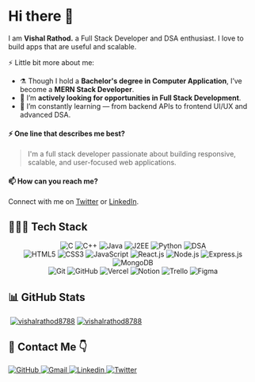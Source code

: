 <h1  color:white;>Hi there 👋</h1>
<!-- <h3 align="center">A passionate Software Developer from India</h3> -->
<p>
  I am <b>Vishal Rathod.</b> a Full Stack Developer and DSA enthusiast. I love to build apps that are useful and scalable.<br/>
  
</p>



⚡ Little bit more about me:

- ⚗️ Though I hold a **Bachelor's degree in Computer Application**, I’ve become a **MERN Stack Developer**.
- 🌱 I’m **actively looking for opportunities in Full Stack Development**.
- 📖 I’m constantly learning — from backend APIs to frontend UI/UX and advanced DSA.

#### ⚡ One line that describes me best? 
> I'm a full stack developer passionate about building responsive, scalable, and user-focused web applications.


#### 📫 How can you reach me?
Connect with me on [Twitter](https://twitter.com/VishalRathod_88) or [LinkedIn](https://www.linkedin.com/in/vishalrathod8788).

## 👨🏻‍💻 Tech Stack
<p align="center">
  <img src="https://img.shields.io/badge/C-00599C?style=for-the-badge&logo=c&logoColor=white" alt="C"/>
  <img src="https://img.shields.io/badge/C++-004482?style=for-the-badge&logo=c%2B%2B&logoColor=white" alt="C++"/>
  <img src="https://img.shields.io/badge/Java-007396?style=for-the-badge&logo=java&logoColor=white" alt="Java"/>
  <img src="https://img.shields.io/badge/J2EE-2C2255?style=for-the-badge&logo=java&logoColor=white" alt="J2EE"/>
  <img src="https://img.shields.io/badge/Python-3776AB?style=for-the-badge&logo=python&logoColor=white" alt="Python"/>
  <img src="https://img.shields.io/badge/DSA-FFA500?style=for-the-badge&logo=leetcode&logoColor=white" alt="DSA"/>
  <br>
<img src="https://img.shields.io/badge/HTML5-E34F26?style=for-the-badge&logo=html5&logoColor=white" alt="HTML5"/>
  <img src="https://img.shields.io/badge/CSS3-1572B6?style=for-the-badge&logo=css3&logoColor=white" alt="CSS3"/>
  <img src="https://img.shields.io/badge/JavaScript-F7DF1E?style=for-the-badge&logo=javascript&logoColor=black" alt="JavaScript"/>
  <img src="https://img.shields.io/badge/React.js-61DAFB?style=for-the-badge&logo=react&logoColor=black" alt="React.js"/>
  <img src="https://img.shields.io/badge/Node.js-339933?style=for-the-badge&logo=nodedotjs&logoColor=white" alt="Node.js"/>
  <img src="https://img.shields.io/badge/Express.js-000000?style=for-the-badge&logo=express&logoColor=white" alt="Express.js"/>
  <img src="https://img.shields.io/badge/MongoDB-47A248?style=for-the-badge&logo=mongodb&logoColor=white" alt="MongoDB"/>
  <br>
  <img src="https://img.shields.io/badge/Git-F05032?style=for-the-badge&logo=git&logoColor=white" alt="Git"/>
  <img src="https://img.shields.io/badge/GitHub-181717?style=for-the-badge&logo=github&logoColor=white" alt="GitHub"/>
  <img src="https://img.shields.io/badge/Vercel-000000?style=for-the-badge&logo=vercel&logoColor=white" alt="Vercel"/>
  <img src="https://img.shields.io/badge/Notion-000000?style=for-the-badge&logo=notion&logoColor=white" alt="Notion"/>
  <img src="https://img.shields.io/badge/Trello-1572B6?style=for-the-badge&logo=trello&logoColor=white" alt="Trello"/>
  <img src="https://img.shields.io/badge/Figma-F24E1E?style=for-the-badge&logo=figma&logoColor=white" alt="Figma"/>
</p>



## 📊 GitHub Stats
<!-- <p><a href="https://ko-fi.com/Vishal Rathod"> <img align="left" src="https://cdn.ko-fi.com/cdn/kofi3.png?v=3" height="50" width="210" alt="Vishal Rathod" /></a></p><br><br> -->
<p>&nbsp;<a href="https://github.com/vishalrathod8788#gh-dark-mode-only" target="_blank"><img align="center" src="https://github-readme-stats.vercel.app/api?username=vishalrathod8788&count_private=true&show_icons=true&theme=nightowl#gh-dark-mode-only" alt="vishalrathod8788" /></a>
<a href="https://github.com/vishalrathod8788#gh-light-mode-only" target="_blank"><img align="center" src="https://github-readme-stats.vercel.app/api?username=vishalrathod8788&count_private=true&show_icons=true&theme=vue#gh-light-mode-only" alt="vishalrathod8788" /></a>
</p>

<!--<p>&nbsp;<a href="https://github.com/vishalrathod8788#gh-dark-mode-only" target="_blank"><img align="center" src="https://streak-stats.demolab.com?user=vishalrathod8788&theme=nightowl#gh-dark-mode-only" alt="vishalrathod8788"/></a>
<a href="https://github.com/vishalrathod8788#gh-light-mode-only" target="_blank"><img align="center" src="https://streak-stats.demolab.com?user=vishalrathod8788&theme=vue#gh-light-mode-only" alt="vishalrathod8788"/></a> </p>
<br/>

<p><img align="center" src="https://github-readme-streak-stats.herokuapp.com/?user=vishalrathod8788&" alt="vishalrathod8788" /></p>-->

## 📩 Contact Me 👇

<a href="https://github.com/Vishalrathod8788">
    <img src="https://img.shields.io/badge/GitHub-100000?style=for-the-badge&logo=github&logoColor=white" alt="GitHub"/>
</a>

<a href="mailto:coder@vishal.sbs">
    <img src="https://img.shields.io/badge/Gmail-D14836?style=for-the-badge&logo=gmail&logoColor=white" alt="Gmail"/>
</a>

<a href="https://linkedin.com/in/vishalrathod8788">
    <img src="https://img.shields.io/badge/LinkedIn-0077B5?style=for-the-badge&logo=linkedin&logoColor=white" alt="Linkedin"/>
</a>

<a href="https://twitter.com/VishalRathod_88">
    <img src="https://img.shields.io/badge/Twitter-1DA1F2?style=for-the-badge&logo=twitter&logoColor=white" alt="Twitter"/>
</a>
